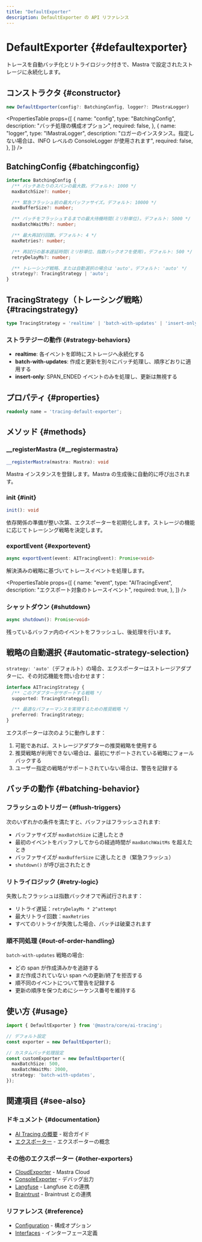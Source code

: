 ```yaml
---
title: "DefaultExporter"
description: DefaultExporter の API リファレンス
---
```


# DefaultExporter \{#defaultexporter\}

トレースを自動バッチ化とリトライロジック付きで、Mastra で設定されたストレージに永続化します。

## コンストラクタ \{#constructor\}

```typescript
new DefaultExporter(config?: BatchingConfig, logger?: IMastraLogger)
```

<PropertiesTable
  props={[
{
name: "config",
type: "BatchingConfig",
description: "バッチ処理の構成オプション",
required: false,
},
{
name: "logger",
type: "IMastraLogger",
description: "ロガーのインスタンス。指定しない場合は、INFO レベルの ConsoleLogger が使用されます",
required: false,
},
]}
/>

## BatchingConfig \{#batchingconfig\}

```typescript
interface BatchingConfig {
  /** バッチあたりのスパンの最大数。デフォルト: 1000 */
  maxBatchSize?: number;

  /** 緊急フラッシュ前の最大バッファサイズ。デフォルト: 10000 */
  maxBufferSize?: number;

  /** バッチをフラッシュするまでの最大待機時間(ミリ秒単位)。デフォルト: 5000 */
  maxBatchWaitMs?: number;

  /** 最大再試行回数。デフォルト: 4 */
  maxRetries?: number;

  /** 再試行の基本遅延時間(ミリ秒単位、指数バックオフを使用)。デフォルト: 500 */
  retryDelayMs?: number;

  /** トレーシング戦略、または自動選択の場合は 'auto'。デフォルト: 'auto' */
  strategy?: TracingStrategy | 'auto';
}
```

## TracingStrategy（トレーシング戦略） \{#tracingstrategy\}

```typescript
type TracingStrategy = 'realtime' | 'batch-with-updates' | 'insert-only';
```

### ストラテジーの動作 \{#strategy-behaviors\}

* **realtime**: 各イベントを即時にストレージへ永続化する
* **batch-with-updates**: 作成と更新を別々にバッチ処理し、順序どおりに適用する
* **insert-only**: SPAN&#95;ENDED イベントのみを処理し、更新は無視する

## プロパティ \{#properties\}

```typescript
readonly name = 'tracing-default-exporter';
```

## メソッド \{#methods\}

### &#95;&#95;registerMastra \{#&#95;&#95;registermastra\}

```typescript
__registerMastra(mastra: Mastra): void
```

Mastra インスタンスを登録します。Mastra の生成後に自動的に呼び出されます。

### init \{#init\}

```typescript
init(): void
```

依存関係の準備が整い次第、エクスポーターを初期化します。ストレージの機能に応じてトレーシング戦略を決定します。

### exportEvent \{#exportevent\}

```typescript
async exportEvent(event: AITracingEvent): Promise<void>
```

解決済みの戦略に基づいてトレースイベントを処理します。

<PropertiesTable
  props={[
{
name: "event",
type: "AITracingEvent",
description: "エクスポート対象のトレースイベント",
required: true,
},
]}
/>

### シャットダウン \{#shutdown\}

```typescript
async shutdown(): Promise<void>
```

残っているバッファ内のイベントをフラッシュし、後処理を行います。

## 戦略の自動選択 \{#automatic-strategy-selection\}

`strategy: 'auto'`（デフォルト）の場合、エクスポーターはストレージアダプターに、その対応機能を問い合わせます：

```typescript
interface AITracingStrategy {
  /** このアダプターがサポートする戦略 */
  supported: TracingStrategy[];

  /** 最適なパフォーマンスを実現するための推奨戦略 */
  preferred: TracingStrategy;
}
```

エクスポーターは次のように動作します：

1. 可能であれば、ストレージアダプターの推奨戦略を使用する
2. 推奨戦略が利用できない場合は、最初にサポートされている戦略にフォールバックする
3. ユーザー指定の戦略がサポートされていない場合は、警告を記録する

## バッチの動作 \{#batching-behavior\}

### フラッシュのトリガー \{#flush-triggers\}

次のいずれかの条件を満たすと、バッファはフラッシュされます:

* バッファサイズが `maxBatchSize` に達したとき
* 最初のイベントをバッファしてからの経過時間が `maxBatchWaitMs` を超えたとき
* バッファサイズが `maxBufferSize` に達したとき（緊急フラッシュ）
* `shutdown()` が呼び出されたとき

### リトライロジック \{#retry-logic\}

失敗したフラッシュは指数バックオフで再試行されます：

* リトライ遅延：`retryDelayMs * 2^attempt`
* 最大リトライ回数：`maxRetries`
* すべてのリトライが失敗した場合、バッチは破棄されます

### 順不同処理 \{#out-of-order-handling\}

`batch-with-updates` 戦略の場合:

* どの span が作成済みかを追跡する
* まだ作成されていない span への更新/終了を拒否する
* 順不同のイベントについて警告を記録する
* 更新の順序を保つためにシーケンス番号を維持する

## 使い方 \{#usage\}

```typescript
import { DefaultExporter } from '@mastra/core/ai-tracing';

// デフォルト設定
const exporter = new DefaultExporter();

// カスタムバッチ処理設定
const customExporter = new DefaultExporter({
  maxBatchSize: 500,
  maxBatchWaitMs: 2000,
  strategy: 'batch-with-updates',
});
```

## 関連項目 \{#see-also\}

### ドキュメント \{#documentation\}

* [AI Tracing の概要](/docs/observability/ai-tracing/overview) - 総合ガイド
* [エクスポーター](/docs/observability/ai-tracing/overview#exporters) - エクスポーターの概念

### その他のエクスポーター \{#other-exporters\}

* [CloudExporter](/docs/reference/observability/ai-tracing/exporters/cloud-exporter) - Mastra Cloud
* [ConsoleExporter](/docs/reference/observability/ai-tracing/exporters/console-exporter) - デバッグ出力
* [Langfuse](/docs/reference/observability/ai-tracing/exporters/langfuse) - Langfuse との連携
* [Braintrust](/docs/reference/observability/ai-tracing/exporters/braintrust) - Braintrust との連携

### リファレンス \{#reference\}

* [Configuration](/docs/reference/observability/ai-tracing/configuration) - 構成オプション
* [Interfaces](/docs/reference/observability/ai-tracing/interfaces) - インターフェース定義
